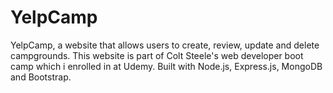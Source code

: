 # YelpCamp
YelpCamp, a website that allows users to create, review, update and delete campgrounds. This website is part of Colt Steele's web developer boot camp which i enrolled in at Udemy. Built with Node.js, Express.js, MongoDB and Bootstrap.
